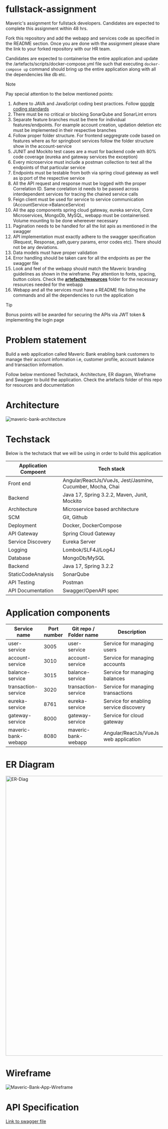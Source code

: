 # fullstack-assignment
Maveric's assignment for fullstack developers. Candidates are expected to complete this assignment within 48 hrs.

Fork this repository and add the webapp and services code as specified in the README section. Once you are done with the assignment please share the link to your forked repository with our HR team.

Candidates are expected to containerise the entire application and update the  /artefacts/scripts/docker-compose.yml file such that executing `docker-compose up` command should bring up the entire application along with all the dependencies like db etc.

> [!NOTE]
> Pay special attention to the below mentioned points:
> 1) Adhere to JAVA and JavaScript coding best practices. Follow [google coding standards](https://github.com/HPI-Information-Systems/Metanome/wiki/Installing-the-google-styleguide-settings-in-intellij-and-eclipse)
> 2) There must be no critical or blocking SonarQube and SonarLint errors
> 3) Separate feature branches must be there for individual features/endpoints. For example account creation, updation deletion etc must be implemented in their respective branches
> 4) Follow proper folder structure. For frontend seggregrate code based on features where as for springboot services follow the folder structure show in the account-service
> 5) JUNIT and Mockito test cases are a must for backend code with 80% code coverage (eureka and gateway services the exception)
> 6) Every microservice must include a postman collection to test all the endpoints of that particular service
> 7) Endpoints must be testable from both via spring cloud gateway as well as ip:port of the respective service
> 8) All the API request and response must be logged with the proper Correlation ID. Same corelation id needs to be passed across interdependent services for tracing the chained service calls
> 9) Feign client must be used for service to service communication (AccountService->BalanceService)
> 10) All the app components spring cloud gateway, eureka service, Core Microservices, MongoDb, MySQL, webapp must be containerised. Volume mounting to be done whereever necessary
> 11) Pagination needs to be handled for all the list apis as mentioned in the swagger
> 12) API implementation must exactly adhere to the swagger specification (Request, Response, path,query params, error codes etc). There should not be any deviations.
> 13) Data models must have proper validation
> 14) Error handling should be taken care for all the endpoints as per the swagger file
> 15) Look and feel of the webapp should match the Maveric branding guidelines as shown in the wireframe. Pay attention to fonts, spacing, button colors. Check the [**artefacts/resources**](/artefacts/resources) folder for the necessary resources needed for the webapp
> 16) Webapp and all the services must have a README file listing the commands and all the dependencies to run the application

> [!TIP]
> Bonus points will be awarded for securing the APIs via JWT token & implementing the login page

# Problem statement

Build a web application called Maveric Bank enabling bank customers to manage their account information i.e, customer profile, account balance and transaction information.

Follow below mentioned Techstack, Architecture, ER diagram, Wireframe and Swagger to build the application. Check the artefacts folder of this repo for resources and documentation

# Architecture
![maveric-bank-architecture](https://github.com/MAVERIC-ThinkNXT-LIMITED/fullstack-assignment/assets/9525282/9b228fd1-c1d3-4c11-87cc-bd48a231d94e)



# Techstack

Below is the techstack that we will be using in order to build this application

| Application Compoent  | Tech stack |
| ------------- | ------------- |
| Front end  | Angular/ReactJs/VueJs, Jest/Jasmine, Cucumber, Mocha, Chai  |
| Backend  | Java 17, Spring 3.2.2, Maven, Junit, Mockito  |
| Architecture   | Microservice based architecture  |
| SCM  | Git, Github  |
| Deployment  | Docker, DockerCompose  |
| API Gateway  | Spring Cloud Gateway  |
| Service Discovery  | Eureka Server  |
| Logging  | Lombok/SLF4J/Log4J  |
| Database  | MongoDb/MySQL  |
| Backend  | Java 17, Spring 3.2.2  |
| StaticCodeAnalysis  | SonarQube  |
| API Testing  | Postman |
| API Documentation  | Swagger/OpenAPI spec  |

# Application components

|Service name|	Port number|	Git repo / Folder name|	Description |
|------------- | ------------- |------------- | ------------- |
|user-service|	3005|	user-service|	Service for managing users |
|account-service	|3010	|account-service|	Service for managing accounts |
|balance-service	|3015	|balance-service	|Service for managing balances| 
|transaction-service	|3020	|transaction-service	|Service for managing transactions|
|eureka-service	|8761	|eureka-service	|Service for enabling service discovery|
|gateway-service	|8000	|gateway-service	|Service for cloud gateway|
|maveric-bank-webapp	|8080	|maveric- bank-webapp	|Angular/ReactJs/VueJs web application|


# ER Diagram

<img width="894" alt="ER-Diag" src="https://github.com/MAVERIC-ThinkNXT-LIMITED/fullstack-assignment/assets/9525282/6551a03b-db57-413a-8b1c-5d48851def7b">

# Wireframe

![Maveric-Bank-App-Wireframe](https://github.com/MAVERIC-ThinkNXT-LIMITED/fullstack-assignment/assets/9525282/da8bb6f3-991a-4c32-99f2-5b3e0ac91379)

# API Specification
[Link to swagger file](./artefacts/documents/maveric-bank-api.yaml)
